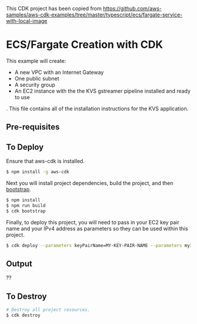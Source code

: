This CDK project has been copied from https://github.com/aws-samples/aws-cdk-examples/tree/master/typescript/ecs/fargate-service-with-local-image

# ECS/Fargate Creation with CDK

This example will create:

- A new VPC with an Internet Gateway
- One public subnet
- A security group
- An EC2 instance with the the KVS gstreamer pipeline installed and ready to use

 
 
 . This file contains all of the installation instructions for the KVS application. 

## Pre-requisites

 

## To Deploy

Ensure that aws-cdk is installed.

```bash
$ npm install -g aws-cdk
```

Next you will install project dependencies, build the project, and then [bootstrap](https://docs.aws.amazon.com/cdk/latest/guide/bootstrapping.html).

```bash
$ npm install
$ npm run build
$ cdk bootstrap
```

Finally, to deploy this project, you will need to pass in your EC2 key pair name and your IPv4 address as parameters so they can be used within this project.

```bash
$ cdk deploy --parameters keyPairName=MY-KEY-PAIR-NAME --parameters myIpAddress=MY-IP-ADDRESS
```

## Output

??

## To Destroy

```bash
# Destroy all project resources.
$ cdk destroy
```
